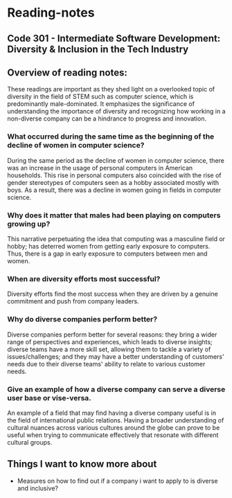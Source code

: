 # Reading-notes

## Code 301 - Intermediate Software Development: Diversity & Inclusion in the Tech Industry

## Overview of reading notes:

These readings are important as they shed light on a overlooked topic of diversity in the field of STEM such as computer science, which is predominantly male-dominated. It emphasizes the significance of understanding the importance of diversity and recognizing how working in a non-diverse company can be a hindrance to progress and innovation.

### What occurred during the same time as the beginning of the decline of women in computer science?

During the same period as the decline of women in computer science, there was an increase in the usage of personal computers in American households. This rise in personal computers also coincided with the rise of gender stereotypes of computers seen as a hobby associated mostly with boys. As a result, there was a decline in women going in fields in computer science.

### Why does it matter that males had been playing on computers growing up?

This narrative perpetuating the idea that computing was a masculine field or hobby; has deterred women from getting early exposure to computers. Thus, there is a gap in early exposure to computers between men and women.

### When are diversity efforts most successful?

Diversity efforts find the most success when they are driven by a genuine commitment and push from company leaders.

### Why do diverse companies perform better?

Diverse companies perform better for several reasons: they bring a wider range of perspectives and experiences, which leads to diverse insights; diverse teams have a more skill set, allowing them to tackle a variety of issues/challenges; and they may have a better understanding of customers' needs due to their diverse teams' ability to relate to various customer needs.


### Give an example of how a diverse company can serve a diverse user base or vise-versa.

An example of a field that may find having a diverse company useful is in the field of international public relations. Having a broader understanding of cultural nuances across various cultures around the globe can prove to be useful when trying to communicate effectively that resonate with different cultural groups.


## Things I want to know more about

* Measures on how to find out if a company i want to apply to is diverse and inclusive?